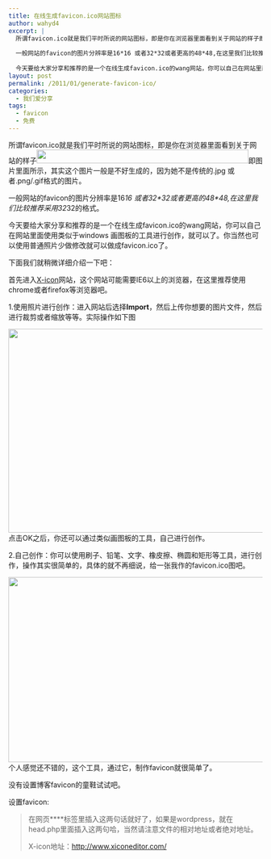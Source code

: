 ```yaml
---
title: 在线生成favicon.ico网站图标
author: wahyd4
excerpt: |
  所谓favicon.ico就是我们平时所说的网站图标，即是你在浏览器里面看到关于网站的样子即图片里面所示，其实这个图片一般是不好生成的，因为她不是传统的.jpg 或者.png/.gif格式的图片。
  
  一般网站的favicon的图片分辨率是16*16 或者32*32或者更高的48*48,在这里我们比较推荐采用32*32的格式。
  
  今天要给大家分享和推荐的是一个在线生成favicon.ico的wang网站，你可以自己在网站里面使用类似于windows 画图板的工具进行创作，就可以了。你当然也可以使用普通照片少做修改就可以做成favicon.ico了。
layout: post
permalink: /2011/01/generate-favicon-ico/
categories:
  - 我们爱分享
tags:
  - favicon
  - 免费
---
```

所谓favicon.ico就是我们平时所说的网站图标，即是你在浏览器里面看到关于网站的样子[<img class="aligncenter size-full wp-image-1192" title="1-6-5" src="/images/2011/01/1-6-5.jpg" alt="" width="420" height="27" />][1]即图片里面所示，其实这个图片一般是不好生成的，因为她不是传统的.jpg 或者.png/.gif格式的图片。

一般网站的favicon的图片分辨率是16*16 或者32\*32或者更高的48\*48,在这里我们比较推荐采用32*32的格式。

今天要给大家分享和推荐的是一个在线生成favicon.ico的wang网站，你可以自己在网站里面使用类似于windows 画图板的工具进行创作，就可以了。你当然也可以使用普通照片少做修改就可以做成favicon.ico了。

下面我们就稍微详细介绍一下吧：

首先进入<a href="http://www.xiconeditor.com/" target="_blank">X-icon</a>网站，这个网站可能需要IE6以上的浏览器，在这里推荐使用chrome或者firefox等浏览器吧。

1.使用照片进行创作：进入网站后选择**Import**，然后上传你想要的图片文件，然后进行裁剪或者缩放等等。实际操作如下图

[<img class="aligncenter size-full wp-image-1193" title="1-6-6_conew1" src="/images/2011/01/1-6-6_conew1.jpg" alt="" width="726" height="404" />][2]点击OK之后，你还可以通过类似画图板的工具，自己进行创作。

2.自己创作：你可以使用刷子、铅笔、文字、橡皮擦、椭圆和矩形等工具，进行创作，操作其实很简单的，具体的就不再细说，给一张我作的favicon.ico图吧。

[<img class="aligncenter size-full wp-image-1194" title="1-6-4_conew1" src="/images/2011/01/1-6-4_conew1.jpg" alt="" width="700" height="367" />][3]个人感觉还不错的，这个工具，通过它，制作favicon就很简单了。

没有设置博客favicon的童鞋试试吧。

设置favicon:

> 在网页**<head></head>**标签里插入这两句话就好了，如果是wordpress，就在head.php里面插入这两句哈，当然请注意文件的相对地址或者绝对地址。
> 
> <link rel=”shortcut icon” href=”favicon.ico” />  
> <link rel=”icon” href=”favicon.ico” type=”image/x-icon”/>
> 
> X-icon地址：<http://www.xiconeditor.com/>

 [1]: /images/2011/01/1-6-5.jpg
 [2]: /images/2011/01/1-6-6_conew1.jpg
 [3]: /images/2011/01/1-6-4_conew1.jpg